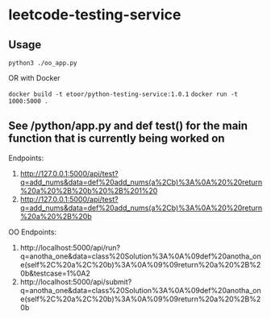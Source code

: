 # leetcode-testing-service

## Usage 
```python3 ./oo_app.py```

OR with Docker 

```docker build -t etoor/python-testing-service:1.0.1```
```docker run -t 1000:5000 .```

## See /python/app.py and def test() for the main function that is currently being worked on 

Endpoints: 
1. http://127.0.0.1:5000/api/test?q=add_nums&data=def%20add_nums(a%2Cb)%3A%0A%20%20return%20a%20%2B%20b%20%2B%201%20
2. http://127.0.0.1:5000/api/test?q=add_nums&data=def%20add_nums(a%2Cb)%3A%0A%20%20return%20a%20%2B%20b


OO Endpoints: 
1. http://localhost:5000/api/run?q=anotha_one&data=class%20Solution%3A%0A%09def%20anotha_one(self%2C%20a%2C%20b)%3A%0A%09%09return%20a%20%2B%20b&testcase=1%0A2
2. http://localhost:5000/api/submit?q=anotha_one&data=class%20Solution%3A%0A%09def%20anotha_one(self%2C%20a%2C%20b)%3A%0A%09%09return%20a%20%2B%20b